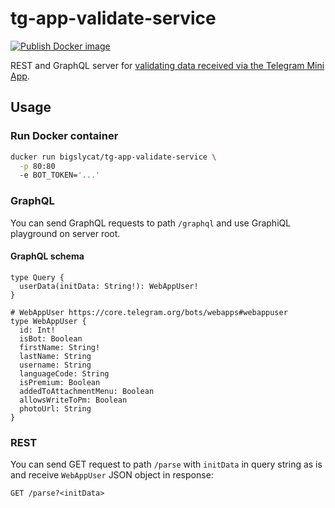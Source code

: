 # tg-app-validate-service

[![Publish Docker image][Docker image workflow badge]][Docker image workflow]

REST and GraphQL server for [validating data received via the Telegram Mini App][Telegram Mini App].

## Usage

### Run Docker container

```sh
ducker run bigslycat/tg-app-validate-service \
  -p 80:80
  -e BOT_TOKEN='...'
```

### GraphQL

You can send GraphQL requests to path `/graphql` and use GraphiQL playground on server root.

#### GraphQL schema

```gql
type Query {
  userData(initData: String!): WebAppUser!
}

# WebAppUser https://core.telegram.org/bots/webapps#webappuser
type WebAppUser {
  id: Int!
  isBot: Boolean
  firstName: String!
  lastName: String
  username: String
  languageCode: String
  isPremium: Boolean
  addedToAttachmentMenu: Boolean
  allowsWriteToPm: Boolean
  photoUrl: String
}
```

### REST

You can send GET request to path `/parse` with `initData` in query string as is and receive `WebAppUser` JSON object in response:

```http
GET /parse?<initData>
```

[Docker image workflow]: https://github.com/bigslycat/tg-app-validate-service/actions/workflows/docker-image.yml
[Docker image workflow badge]: https://github.com/bigslycat/tg-app-validate-service/actions/workflows/docker-image.yml/badge.svg
[Telegram Mini App]: https://core.telegram.org/bots/webapps#validating-data-received-via-the-mini-app
